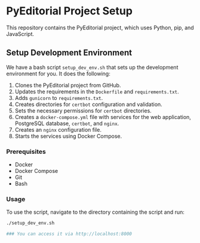 # PyEditorial Project Setup

This repository contains the PyEditorial project, which uses Python, pip, and JavaScript.

## Setup Development Environment

We have a bash script `setup_dev_env.sh` that sets up the development environment for you. It does the following:

1. Clones the PyEditorial project from GitHub.
2. Updates the requirements in the `Dockerfile` and `requirements.txt`.
3. Adds `gunicorn` to `requirements.txt`.
4. Creates directories for `certbot` configuration and validation.
5. Sets the necessary permissions for `certbot` directories.
6. Creates a `docker-compose.yml` file with services for the web application, PostgreSQL database, `certbot`, and `nginx`.
7. Creates an `nginx` configuration file.
8. Starts the services using Docker Compose.

### Prerequisites

- Docker
- Docker Compose
- Git
- Bash

### Usage

To use the script, navigate to the directory containing the script and run:

```bash
./setup_dev_env.sh

### You can access it via http://localhost:8000
